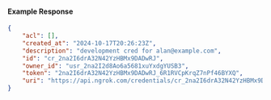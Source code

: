 <!-- Code generated for API Clients. DO NOT EDIT. -->

#### Example Response

```json
{
	"acl": [],
	"created_at": "2024-10-17T20:26:23Z",
	"description": "development cred for alan@example.com",
	"id": "cr_2na2I6drA32N42YzHBMx9DADwRJ",
	"owner_id": "usr_2na2I2d8Ao6a5681xuYxdgYUSB3",
	"token": "2na2I6drA32N42YzHBMx9DADwRJ_6R1RVCpKrqZ7nPf46BYXQ",
	"uri": "https://api.ngrok.com/credentials/cr_2na2I6drA32N42YzHBMx9DADwRJ"
}
```
